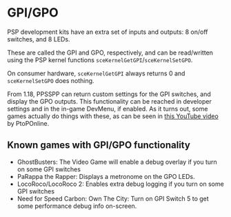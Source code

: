 # GPI/GPO

PSP development kits have an extra set of inputs and outputs: 8 on/off switches, and 8 LEDs.

These are called the GPI and GPO, respectively, and can be read/written using the PSP kernel functions `sceKernelGetGPI`/`sceKernelSetGPO`.

On consumer hardware, `sceKernelGetGPI` always returns 0 and `sceKernelSetGPO` does nothing.

From 1.18, PPSSPP can return custom settings for the GPI switches, and display the GPO outputs. This functionality can be reached in developer settings and in the in-game DevMenu, if enabled. As it turns out, some games actually do things with these, as can be seen in [this YouTube video](https://www.youtube.com/watch?v=ioodSTApknM) by PtoPOnline.

## Known games with GPI/GPO functionality

* GhostBusters: The Video Game will enable a debug overlay if you turn on some GPI switches
* PaRappa the Rapper: Displays a metronome on the GPO LEDs.
* LocoRoco/LocoRoco 2: Enables extra debug logging if you turn on some GPI switches
* Need for Speed Carbon: Own The City: Turn on GPI Switch 5 to get some performance debug info on-screen.
